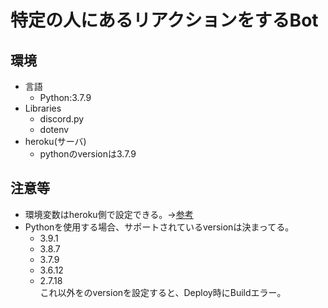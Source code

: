 # 特定の人にあるリアクションをするBot

## 環境
- 言語
  - Python:3.7.9
- Libraries
  - discord.py
  - dotenv
- heroku(サーバ)
  - pythonのversionは3.7.9

## 注意等
- 環境変数はheroku側で設定できる。→[参考](https://qiita.com/opiyo_taku/items/a753623a4a565424dfec)  
- Pythonを使用する場合、サポートされているversionは決まってる。
  - 3.9.1
  - 3.8.7
  - 3.7.9
  - 3.6.12
  - 2.7.18  
これ以外をのversionを設定すると、Deploy時にBuildエラー。

